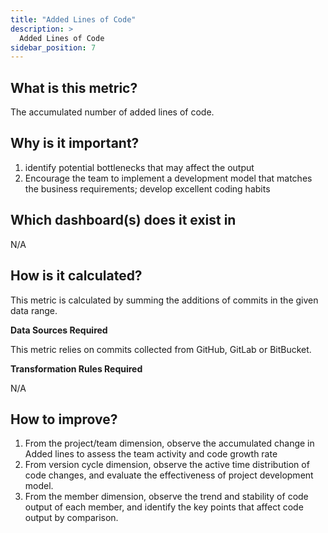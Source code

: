 ```yaml
---
title: "Added Lines of Code"
description: >
  Added Lines of Code
sidebar_position: 7
---
```


## What is this metric? 
The accumulated number of added lines of code.

## Why is it important?
1. identify potential bottlenecks that may affect the output
2. Encourage the team to implement a development model that matches the business requirements; develop excellent coding habits

## Which dashboard(s) does it exist in
N/A

## How is it calculated?
This metric is calculated by summing the additions of commits in the given data range.

<b>Data Sources Required</b>

This metric relies on commits collected from GitHub, GitLab or BitBucket.

<b>Transformation Rules Required</b>

N/A


## How to improve?
1. From the project/team dimension, observe the accumulated change in Added lines to assess the team activity and code growth rate
2. From version cycle dimension, observe the active time distribution of code changes, and evaluate the effectiveness of project development model.
3. From the member dimension, observe the trend and stability of code output of each member, and identify the key points that affect code output by comparison.
